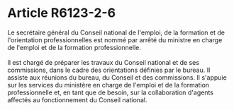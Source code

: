 # Article R6123-2-6

 

<div align="left">
  Le secrétaire général du Conseil national de l'emploi, de la formation et de l'orientation professionnelles est nommé par arrêté du ministre en charge de l'emploi et de la formation professionnelle.<br /> <br /> Il est chargé de préparer les travaux du Conseil national et de ses commissions, dans le cadre des orientations définies par le bureau. Il assiste aux réunions du bureau, du Conseil et des commissions. Il s'appuie sur les services du ministère en charge de l'emploi et de la formation professionnelle et, en tant que de besoin, sur la collaboration d'agents affectés au fonctionnement du Conseil national.<br />